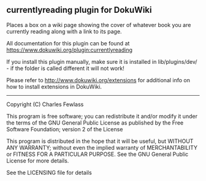 ## currentlyreading plugin for DokuWiki

Places a box on a wiki page showing the cover of whatever book
you are currently reading along with a link to its page.

All documentation for this plugin can be found at
https://www.dokuwiki.org/plugin:currentlyreading

If you install this plugin manually, make sure it is installed in
lib/plugins/dev/ - if the folder is called different it
will not work!

Please refer to http://www.dokuwiki.org/extensions for additional info
on how to install extensions in DokuWiki.

----
Copyright (C) Charles Fewlass

This program is free software; you can redistribute it and/or modify
it under the terms of the GNU General Public License as published by
the Free Software Foundation; version 2 of the License

This program is distributed in the hope that it will be useful,
but WITHOUT ANY WARRANTY; without even the implied warranty of
MERCHANTABILITY or FITNESS FOR A PARTICULAR PURPOSE.  See the
GNU General Public License for more details.

See the LICENSING file for details
